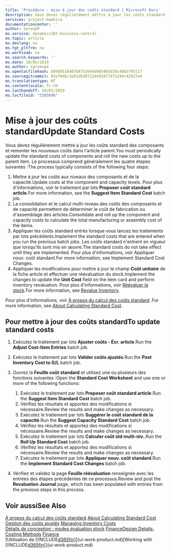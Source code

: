 ```yaml
---
title: 'Procédure : mise à jour des coûts standard | Microsoft Docs'
description: Vous devez régulièrement mettre à jour les coûts standard des composants et remonter les nouveaux coûts dans l'article parent.
services: project-madeira
documentationcenter: ''
author: SorenGP
ms.service: dynamics365-business-central
ms.topic: article
ms.devlang: na
ms.tgt_pltfrm: na
ms.workload: na
ms.search.keywords: ''
ms.date: 10/01/2019
ms.author: sgroespe
ms.openlocfilehash: b99d9516407b6752644d985405d3dc48b5f95117
ms.sourcegitcommit: 02e704bc3e01d62072144919774f1244c42827e4
ms.translationtype: HT
ms.contentlocale: fr-CH
ms.lasthandoff: 10/01/2019
ms.locfileid: "2305896"
---
```

# <a name="update-standard-costs"></a><span data-ttu-id="b0760-103">Mise à jour des coûts standard</span><span class="sxs-lookup"><span data-stu-id="b0760-103">Update Standard Costs</span></span>
<span data-ttu-id="b0760-104">Vous devez régulièrement mettre à jour les coûts standard des composants et remonter les nouveaux coûts dans l'article parent.</span><span class="sxs-lookup"><span data-stu-id="b0760-104">You must periodically update the standard costs of components and roll the new costs up to the parent item.</span></span> <span data-ttu-id="b0760-105">Le processus comprend généralement les quatre étapes suivantes :</span><span class="sxs-lookup"><span data-stu-id="b0760-105">The process typically consists of the following four steps:</span></span>  

1.  <span data-ttu-id="b0760-106">Mettre à jour les coûts aux niveaux des composants et de la capacité.</span><span class="sxs-lookup"><span data-stu-id="b0760-106">Update costs at the component and capacity levels.</span></span> <span data-ttu-id="b0760-107">Pour plus d'informations, voir le traitement par lots **Proposer coût standard article**.</span><span class="sxs-lookup"><span data-stu-id="b0760-107">For more information, see the **Suggest Item Standard Cost** batch job.</span></span>  
2.  <span data-ttu-id="b0760-108">La consolidation et le calcul multi-niveau des coûts des composants et de capacité permettent de déterminer le coût de fabrication ou d'assemblage des articles.</span><span class="sxs-lookup"><span data-stu-id="b0760-108">Consolidate and roll up the component and capacity costs to calculate the total manufacturing or assembly cost of the items.</span></span>  
3.  <span data-ttu-id="b0760-109">Appliquer les coûts standard entrés lorsque vous lancez les traitements par lots précédents.</span><span class="sxs-lookup"><span data-stu-id="b0760-109">Implement the standard costs that are entered when you run the previous batch jobs.</span></span> <span data-ttu-id="b0760-110">Les coûts standard n'entrent en vigueur que lorsqu'ils sont mis en œuvre.</span><span class="sxs-lookup"><span data-stu-id="b0760-110">The standard costs do not take effect until they are implemented.</span></span> <span data-ttu-id="b0760-111">Pour plus d'informations, voir Appliquer nouv. coût standard.</span><span class="sxs-lookup"><span data-stu-id="b0760-111">For more information, see Implement Standard Cost Changes.</span></span>  
4.  <span data-ttu-id="b0760-112">Appliquer les modifications pour mettre à jour le champ **Coût unitaire** de la fiche article et effectuer une réévaluation du stock.</span><span class="sxs-lookup"><span data-stu-id="b0760-112">Implement the changes to update the **Unit Cost** field on the item card and perform inventory revaluation.</span></span> <span data-ttu-id="b0760-113">Pour plus d'informations, voir [Réévaluer le stock](inventory-how-revalue-inventory.md).</span><span class="sxs-lookup"><span data-stu-id="b0760-113">For more information, see [Revalue Inventory](inventory-how-revalue-inventory.md).</span></span>  

<span data-ttu-id="b0760-114">Pour plus d'informations, voir [À propos du calcul des coûts standard](finance-about-calculating-standard-cost.md) .</span><span class="sxs-lookup"><span data-stu-id="b0760-114">For more information, see [About Calculating Standard Cost](finance-about-calculating-standard-cost.md).</span></span>  
## <a name="to-update-standard-costs"></a><span data-ttu-id="b0760-115">Pour mettre à jour des coûts standard</span><span class="sxs-lookup"><span data-stu-id="b0760-115">To update standard costs</span></span>  
1.  <span data-ttu-id="b0760-116">Exécutez le traitement par lots **Ajuster coûts - Écr. article**.</span><span class="sxs-lookup"><span data-stu-id="b0760-116">Run the **Adjust Cost-Item Entries** batch job.</span></span>  
2.  <span data-ttu-id="b0760-117">Exécutez le traitement par lots **Valider coûts ajustés**.</span><span class="sxs-lookup"><span data-stu-id="b0760-117">Run the **Post Inventory Cost to G/L** batch job.</span></span>  
3.  <span data-ttu-id="b0760-118">Ouvrez la **Feuille coût standard** et utilisez une ou plusieurs des fonctions suivantes :</span><span class="sxs-lookup"><span data-stu-id="b0760-118">Open the **Standard Cost Worksheet** and use one or more of the following functions:</span></span>  

    1.  <span data-ttu-id="b0760-119">Exécutez le traitement par lots **Proposer coût standard article**.</span><span class="sxs-lookup"><span data-stu-id="b0760-119">Run the **Suggest Item Standard Cost** batch job.</span></span>  
    2.  <span data-ttu-id="b0760-120">Vérifiez les résultats et apportez des modifications si nécessaire.</span><span class="sxs-lookup"><span data-stu-id="b0760-120">Review the results and make changes as necessary.</span></span>  
    3.  <span data-ttu-id="b0760-121">Exécutez le traitement par lots **Suggérer le coût standard de la capacité**.</span><span class="sxs-lookup"><span data-stu-id="b0760-121">Run the **Suggest Capacity Standard Cost** batch job.</span></span>  
    4.  <span data-ttu-id="b0760-122">Vérifiez les résultats et apportez des modifications si nécessaire.</span><span class="sxs-lookup"><span data-stu-id="b0760-122">Review the results and make changes as necessary.</span></span>
    5. <span data-ttu-id="b0760-123">Exécutez le traitement par lots **Calculer coût std multi-niv.**.</span><span class="sxs-lookup"><span data-stu-id="b0760-123">Run the **Roll Up Standard Cost** batch job.</span></span>
    6.  <span data-ttu-id="b0760-124">Vérifiez les résultats et apportez des modifications si nécessaire.</span><span class="sxs-lookup"><span data-stu-id="b0760-124">Review the results and make changes as necessary.</span></span>
    7.  <span data-ttu-id="b0760-125">Exécutez le traitement par lots **Appliquer nouv. coût standard**.</span><span class="sxs-lookup"><span data-stu-id="b0760-125">Run the **Implement Standard Cost Changes** batch job.</span></span>  
4.  <span data-ttu-id="b0760-126">Vérifiez et validez la page **Feuille réévaluation** renseignée avec les entrées des étapes précédentes de ce processus.</span><span class="sxs-lookup"><span data-stu-id="b0760-126">Review and post the **Revaluation Journal** page, which has been populated with entries from the previous steps in this process.</span></span>  

## <a name="see-also"></a><span data-ttu-id="b0760-127">Voir aussi</span><span class="sxs-lookup"><span data-stu-id="b0760-127">See Also</span></span>  
 <span data-ttu-id="b0760-128">[À propos du calcul des coûts standard](finance-about-calculating-standard-cost.md) </span><span class="sxs-lookup"><span data-stu-id="b0760-128">[About Calculating Standard Cost](finance-about-calculating-standard-cost.md) </span></span>  
 <span data-ttu-id="b0760-129">[Gestion des coûts ajustés](finance-manage-inventory-costs.md) </span><span class="sxs-lookup"><span data-stu-id="b0760-129">[Managing Inventory Costs](finance-manage-inventory-costs.md) </span></span>  
 <span data-ttu-id="b0760-130">[Détails de conception : modes évaluation stock](design-details-costing-methods.md) [Finance](finance.md)</span><span class="sxs-lookup"><span data-stu-id="b0760-130">[Design Details: Costing Methods](design-details-costing-methods.md) [Finance](finance.md)</span></span>  
 <span data-ttu-id="b0760-131">[Utilisation de [!INCLUDE[d365fin](includes/d365fin_md.md)]](ui-work-product.md)</span><span class="sxs-lookup"><span data-stu-id="b0760-131">[Working with [!INCLUDE[d365fin](includes/d365fin_md.md)]](ui-work-product.md)</span></span>  
